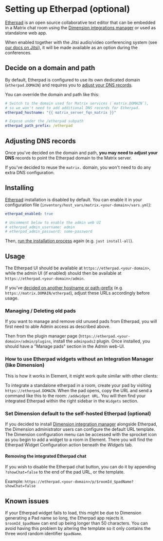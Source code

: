# Setting up Etherpad (optional)

[Etherpad](https://etherpad.org) is an open source collaborative text editor that can be embedded in a Matrix chat room using the [Dimension integrations manager](https://dimension.t2bot.io) or used as standalone web app.

When enabled together with the Jitsi audio/video conferencing system (see [our docs on Jitsi](configuring-playbook-jitsi.md)), it will be made available as an option during the conferences.


## Decide on a domain and path

By default, Etherpad is configured to use its own dedicated domain (`etherpad.DOMAIN`) and requires you to [adjust your DNS records](#adjusting-dns-records).

You can override the domain and path like this:

```yaml
# Switch to the domain used for Matrix services (`matrix.DOMAIN`),
# so we won't need to add additional DNS records for Etherpad.
etherpad_hostname: "{{ matrix_server_fqn_matrix }}"

# Expose under the /etherpad subpath
etherpad_path_prefix: /etherpad
```


## Adjusting DNS records

Once you've decided on the domain and path, **you may need to adjust your DNS** records to point the Etherpad domain to the Matrix server.

If you've decided to reuse the `matrix.` domain, you won't need to do any extra DNS configuration.


## Installing

[Etherpad](https://etherpad.org) installation is disabled by default. You can enable it in your configuration file (`inventory/host_vars/matrix.<your-domain>/vars.yml`):

```yaml
etherpad_enabled: true

# Uncomment below to enable the admin web UI
# etherpad_admin_username: admin
# etherpad_admin_password: some-password
```

Then, [run the installation process](installing.md) again (e.g. `just install-all`).


## Usage

The Etherpad UI should be available at `https://etherpad.<your-domain>`, while the admin UI (if enabled) should then be available at `https://etherpad.<your-domain>/admin`.

If you've [decided on another hostname or path-prefix](#decide-on-a-domain-and-path) (e.g. `https://matrix.DOMAIN/etherpad`), adjust these URLs accordingly before usage.


### Managing / Deleting old pads

If you want to manage and remove old unused pads from Etherpad, you will first need to able Admin access as described above.

Then from the plugin manager page (`https://etherpad.<your-domain>/admin/plugins`, install the `adminpads2` plugin. Once installed, you should have a "Manage pads" section in the Admin web-UI.


### How to use Etherpad widgets without an Integration Manager (like Dimension)

This is how it works in Element, it might work quite similar with other clients:

To integrate a standalone etherpad in a room, create your pad by visiting `https://etherpad.DOMAIN`. When the pad opens, copy the URL and send a command like this to the room: `/addwidget URL`. You will then find your integrated Etherpad within the right sidebar in the `Widgets` section.


### Set Dimension default to the self-hosted Etherpad (optional)

If you decided to install [Dimension integration manager](configuring-playbook-dimension.md) alongside Etherpad, the Dimension administrator users can configure the default URL template.
The Dimension configuration menu can be accessed with the sprocket icon as you begin to add a widget to a room in Element. There you will find the Etherpad Widget Configuration action beneath the _Widgets_ tab.


#### Removing the integrated Etherpad chat

If you wish to disable the Etherpad chat button, you can do it by appending `?showChat=false` to the end of the pad URL, or the template.

Example: `https://etherpad.<your-domain>/p/$roomId_$padName?showChat=false`


## Known issues

If your Etherpad widget fails to load, this might be due to Dimension generating a Pad name so long, the Etherpad app rejects it.
`$roomId_$padName` can end up being longer than 50 characters. You can avoid having this problem by altering the template so it only contains the three word random identifier `$padName`.
